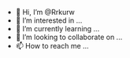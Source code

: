 - 👋 Hi, I’m @Rrkurw
- 👀 I’m interested in ...
- 🌱 I’m currently learning ...
- 💞️ I’m looking to collaborate on ...
- 📫 How to reach me ...

<!---
Rrkurw/Rrkurw is a ✨ special ✨ repository because its `README.md` (this file) appears on your GitHub profile.
You can click the Preview link to take a look at your changes.
--->
